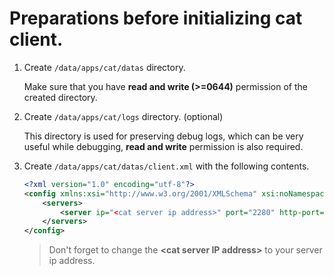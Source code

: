 # Preparations before initializing cat client.

1. Create `/data/apps/cat/datas` directory.

    Make sure that you have **read and write (>=0644)** permission of the created directory.

2. Create `/data/apps/cat/logs` directory. (optional)

    This directory is used for preserving debug logs, which can be very useful while debugging, **read and write** permission is also required.

3. Create `/data/apps/cat/datas/client.xml` with the following contents.

    ```xml
    <?xml version="1.0" encoding="utf-8"?>
    <config xmlns:xsi="http://www.w3.org/2001/XMLSchema" xsi:noNamespaceSchemaLocation="config.xsd">
        <servers>
            <server ip="<cat server ip address>" port="2280" http-port="8080" />
        </servers>
    </config>
    ```

    > Don't forget to change the **\<cat server IP address\>** to your server ip address.

